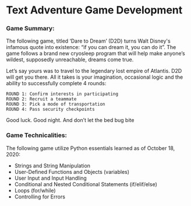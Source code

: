 # Text Adventure Game Development 

### Game Summary: 
The following game, titled ‘Dare to Dream’ (D2D) turns Walt Disney's infamous quote into existence: “if you can dream it, you can do it”. The game follows a brand new cryosleep program that will help make anyone’s wildest, supposedly unreachable, dreams come true. 

Let’s say yours was to travel to the legendary lost empire of Atlantis. D2D will get you there. All it takes is your imagination, occasional logic and the ability  to successfully complete 4 rounds: 

    ROUND 1: Confirm interests in participating
    ROUND 2: Recruit a teammate
    ROUND 3: Pick a mode of transportation 
    ROUND 4: Pass security checkpoints 
 
 Good luck. Good night. And don’t let the bed bug bite



### Game Technicalities: 
The following game utilize Python essentials learned as of October 18, 2020: 
- Strings and String Manipulation
- User-Defined Functions and Objects (variables)
- User Input and Input Handling
- Conditional and Nested Conditional Statements (if/elif/else)
- Loops (for/while)
- Controlling for Errors

